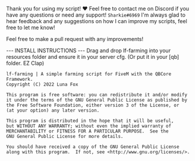 Thank you for using my script! ❤️
Feel free to contact me on Discord if you have any questions or need any support! `Sharkie#6969`
I'm always glad to hear feedback and any suggestions on how I can improve my scripts, feel free to let me know!

Feel free to make a pull request with any improvements!

--- INSTALL INSTRUCTIONS ---
Drag and drop lf-farming into your resources folder and ensure it in your server cfg. (Or put it in your [qb] folder. EZ Clap)

```
lf-farming | A simple farming script for FiveM with the QBCore Framework.
Copyright (C) 2022 Luna Fox

This program is free software: you can redistribute it and/or modify
it under the terms of the GNU General Public License as published by
the Free Software Foundation, either version 3 of the License, or
(at your option) any later version.

This program is distributed in the hope that it will be useful,
but WITHOUT ANY WARRANTY; without even the implied warranty of
MERCHANTABILITY or FITNESS FOR A PARTICULAR PURPOSE.  See the
GNU General Public License for more details.

You should have received a copy of the GNU General Public License
along with this program.  If not, see <http://www.gnu.org/licenses/>.
```

